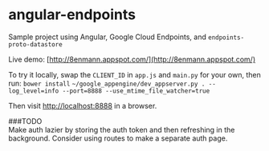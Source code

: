 angular-endpoints
=================

Sample project using Angular, Google Cloud Endpoints, and `endpoints-proto-datastore`

Live demo: [http://8enmann.appspot.com/](http://8enmann.appspot.com/)  

To try it locally, swap the `CLIENT_ID` in `app.js` and `main.py` for your own, then run:
```bower install```
```~/google_appengine/dev_appserver.py . --log_level=info --port=8888 --use_mtime_file_watcher=true```

Then visit [http://localhost:8888](http://localhost:8888) in a browser.

###TODO  
Make auth lazier by storing the auth token and then refreshing in the background. Consider using routes to make a separate auth page.  
